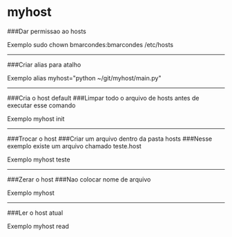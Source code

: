 # myhost

###Dar permissao ao hosts

Exemplo
sudo chown bmarcondes:bmarcondes /etc/hosts

--------------------------

###Criar alias para atalho

Exemplo
alias myhost="python ~/git/myhost/main.py"

--------------------------

###Cria o host default
###Limpar todo o arquivo de hosts antes de executar esse comando

Exemplo
myhost init

--------------------------
###Trocar o host
###Criar um arquivo dentro da pasta hosts
###Nesse exemplo existe um arquivo chamado teste.host

Exemplo
myhost teste

--------------------------

###Zerar o host
###Nao colocar nome de arquivo

Exemplo
myhost

--------------------------

###Ler o host atual

Exemplo
myhost read
